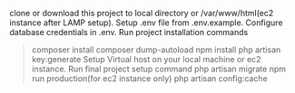 clone or download this project to local directory or /var/www/html(ec2 instance after LAMP setup).
Setup .env file from .env.example.
Configure database credentials in .env.
Run project installation commands
> composer install
> composer dump-autoload
> npm install
> php artisan key:generate
Setup Virtual host on your local machine or ec2 instance.
Run final project setup command
> php artisan migrate
> npm run production(for ec2 instance only)
> php artisan config:cache
